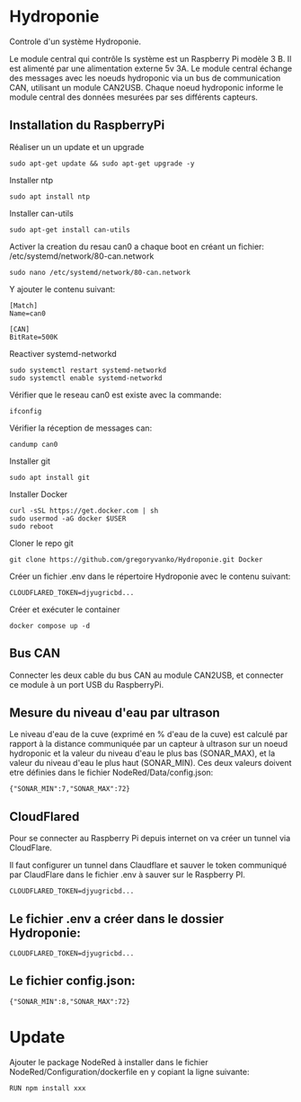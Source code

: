 # Hydroponie
Controle d'un système Hydroponie.

Le module central qui contrôle ls système est un Raspberry Pi modèle 3 B. Il est alimenté par une alimentation externe 5v 3A.
Le module central échange des messages avec les noeuds hydroponic via un bus de communication CAN, utilisant un module CAN2USB.
Chaque noeud hydroponic informe le module central des données mesurées par ses différents capteurs.

## Installation du RaspberryPi
Réaliser un un update et un upgrade
```
sudo apt-get update && sudo apt-get upgrade -y
```

Installer ntp
```
sudo apt install ntp
```

Installer can-utils
```
sudo apt-get install can-utils
```

Activer la creation du resau can0 a chaque boot en créant un fichier: /etc/systemd/network/80-can.network 
```
sudo nano /etc/systemd/network/80-can.network
```
Y ajouter le contenu suivant:
```
[Match]
Name=can0

[CAN]
BitRate=500K
```
Reactiver systemd-networkd
```
sudo systemctl restart systemd-networkd
sudo systemctl enable systemd-networkd
```
Vérifier que le reseau can0 est existe avec la commande:
```
ifconfig
```
Vérifier la réception de messages can:
```
candump can0
```

Installer git
```
sudo apt install git
```

Installer Docker
```
curl -sSL https://get.docker.com | sh
sudo usermod -aG docker $USER
sudo reboot
```

Cloner le repo git
```
git clone https://github.com/gregoryvanko/Hydroponie.git Docker
```

Créer un fichier .env dans le répertoire Hydroponie avec le contenu suivant:
```
CLOUDFLARED_TOKEN=djyugricbd...
```

Créer et exécuter le container
```
docker compose up -d
```

## Bus CAN
Connecter les deux cable du bus CAN au module CAN2USB, et connecter ce module à un port USB du RaspberryPi.

## Mesure du niveau d'eau par ultrason
Le niveau d'eau de la cuve (exprimé en % d'eau de la cuve) est calculé par rapport à la distance communiquée par un capteur à ultrason sur un noeud hydroponic et la valeur du niveau d'eau le plus bas (SONAR_MAX), et la valeur du niveau d'eau le plus haut (SONAR_MIN).
Ces deux valeurs doivent etre définies dans le fichier NodeRed/Data/config.json:
```
{"SONAR_MIN":7,"SONAR_MAX":72}
```

## CloudFlared
Pour se connecter au Raspberry Pi depuis internet on va créer un tunnel via CloudFlare.

Il faut configurer un tunnel dans Claudflare et sauver le token communiqué par ClaudFlare dans le fichier .env à sauver sur le Raspberry PI.
```
CLOUDFLARED_TOKEN=djyugricbd...
```

## Le fichier .env a créer dans le dossier Hydroponie:
```
CLOUDFLARED_TOKEN=djyugricbd...
```

## Le fichier config.json:
```
{"SONAR_MIN":8,"SONAR_MAX":72}
```

# Update
Ajouter le package NodeRed à installer dans le fichier NodeRed/Configuration/dockerfile en y copiant la ligne suivante: 
```
RUN npm install xxx
```
